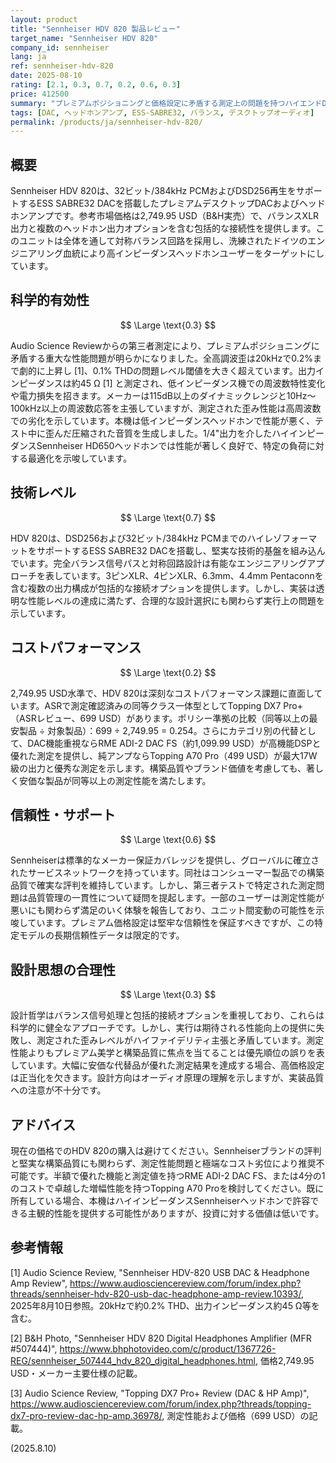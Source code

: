 ```yaml
---
layout: product
title: "Sennheiser HDV 820 製品レビュー"
target_name: "Sennheiser HDV 820"
company_id: sennheiser
lang: ja
ref: sennheiser-hdv-820
date: 2025-08-10
rating: [2.1, 0.3, 0.7, 0.2, 0.6, 0.3]
price: 412500
summary: "プレミアムポジショニングと価格設定に矛盾する測定上の問題を持つハイエンドDAC/ヘッドホンアンプ。"
tags: [DAC, ヘッドホンアンプ, ESS-SABRE32, バランス, デスクトップオーディオ]
permalink: /products/ja/sennheiser-hdv-820/
---
```


## 概要

Sennheiser HDV 820は、32ビット/384kHz PCMおよびDSD256再生をサポートするESS SABRE32 DACを搭載したプレミアムデスクトップDACおよびヘッドホンアンプです。参考市場価格は2,749.95 USD（B&H実売）で、バランスXLR出力と複数のヘッドホン出力オプションを含む包括的な接続性を提供します。このユニットは全体を通して対称バランス回路を採用し、洗練されたドイツのエンジニアリング血統により高インピーダンスヘッドホンユーザーをターゲットにしています。

## 科学的有効性

$$ \Large \text{0.3} $$

Audio Science Reviewからの第三者測定により、プレミアムポジショニングに矛盾する重大な性能問題が明らかになりました。全高調波歪は20kHzで0.2%まで劇的に上昇し [1]、0.1% THDの問題レベル閾値を大きく超えています。出力インピーダンスは約45 Ω [1] と測定され、低インピーダンス機での周波数特性変化や電力損失を招きます。メーカーは115dB以上のダイナミックレンジと10Hz〜100kHz以上の周波数応答を主張していますが、測定された歪み性能は高周波数での劣化を示しています。本機は低インピーダンスヘッドホンで性能が悪く、テスト中に歪んだ圧縮された音質を生成しました。1/4"出力を介したハイインピーダンスSennheiser HD650ヘッドホンでは性能が著しく良好で、特定の負荷に対する最適化を示唆しています。

## 技術レベル

$$ \Large \text{0.7} $$

HDV 820は、DSD256および32ビット/384kHz PCMまでのハイレゾフォーマットをサポートするESS SABRE32 DACを搭載し、堅実な技術的基盤を組み込んでいます。完全バランス信号パスと対称回路設計は有能なエンジニアリングアプローチを表しています。3ピンXLR、4ピンXLR、6.3mm、4.4mm Pentaconnを含む複数の出力構成が包括的な接続オプションを提供します。しかし、実装は透明な性能レベルの達成に満たず、合理的な設計選択にも関わらず実行上の問題を示しています。

## コストパフォーマンス

$$ \Large \text{0.2} $$

2,749.95 USD水準で、HDV 820は深刻なコストパフォーマンス課題に直面しています。ASRで測定確認済みの同等クラス一体型としてTopping DX7 Pro+（ASRレビュー、699 USD）があります。ポリシー準拠の比較（同等以上の最安製品 ÷ 対象製品）：699 ÷ 2,749.95 = 0.254。さらにカテゴリ別の代替として、DAC機能重視ならRME ADI-2 DAC FS（約1,099.99 USD）が高機能DSPと優れた測定を提供し、純アンプならTopping A70 Pro（499 USD）が最大17W級の出力と優秀な測定を示します。構築品質やブランド価値を考慮しても、著しく安価な製品が同等以上の測定性能を満たします。

## 信頼性・サポート

$$ \Large \text{0.6} $$

Sennheiserは標準的なメーカー保証カバレッジを提供し、グローバルに確立されたサービスネットワークを持っています。同社はコンシューマー製品での構築品質で確実な評判を維持しています。しかし、第三者テストで特定された測定問題は品質管理の一貫性について疑問を提起します。一部のユーザーは測定性能が悪いにも関わらず満足のいく体験を報告しており、ユニット間変動の可能性を示唆しています。プレミアム価格設定は堅牢な信頼性を保証すべきですが、この特定モデルの長期信頼性データは限定的です。

## 設計思想の合理性

$$ \Large \text{0.3} $$

設計哲学はバランス信号処理と包括的接続オプションを重視しており、これらは科学的に健全なアプローチです。しかし、実行は期待される性能向上の提供に失敗し、測定された歪みレベルがハイファイデリティ主張と矛盾しています。測定性能よりもプレミアム美学と構築品質に焦点を当てることは優先順位の誤りを表しています。大幅に安価な代替品が優れた測定結果を達成する場合、高価格設定は正当化を欠きます。設計方向はオーディオ原理の理解を示しますが、実装品質への注意が不十分です。

## アドバイス

現在の価格でのHDV 820の購入は避けてください。Sennheiserブランドの評判と堅実な構築品質にも関わらず、測定性能問題と極端なコスト劣位により推奨不可能です。半額で優れた機能と測定値を持つRME ADI-2 DAC FS、または4分の1のコストで卓越した増幅性能を持つTopping A70 Proを検討してください。既に所有している場合、本機はハイインピーダンスSennheiserヘッドホンで許容できる主観的性能を提供する可能性がありますが、投資に対する価値は低いです。

## 参考情報

[1] Audio Science Review, "Sennheiser HDV-820 USB DAC & Headphone Amp Review", https://www.audiosciencereview.com/forum/index.php?threads/sennheiser-hdv-820-usb-dac-headphone-amp-review.10393/, 2025年8月10日参照。20kHzで約0.2% THD、出力インピーダンス約45 Ω等を含む。

[2] B&H Photo, "Sennheiser HDV 820 Digital Headphones Amplifier (MFR #507444)", https://www.bhphotovideo.com/c/product/1367726-REG/sennheiser_507444_hdv_820_digital_headphones.html, 価格2,749.95 USD・メーカー主要仕様の記載。

[3] Audio Science Review, "Topping DX7 Pro+ Review (DAC & HP Amp)", https://www.audiosciencereview.com/forum/index.php?threads/topping-dx7-pro-review-dac-hp-amp.36978/, 測定性能および価格（699 USD）の記載。

(2025.8.10)